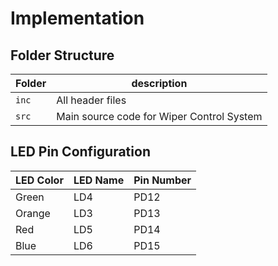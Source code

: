 # Implementation
## Folder Structure
Folder        | description
--------------| ----------------------------------------------
`inc`         | All header files
`src`         | Main source code for Wiper Control System
## LED Pin Configuration
LED Color | LED Name  | Pin Number
----------|-----------|--------------
Green | LD4 | PD12
Orange  | LD3 | PD13
Red | LD5 | PD14
Blue  | LD6 | PD15
